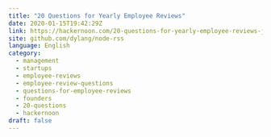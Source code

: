 ```yaml
---
title: "20 Questions for Yearly Employee Reviews"
date: 2020-01-15T19:42:29Z
link: https://hackernoon.com/20-questions-for-yearly-employee-reviews-j22z36cl?source=rss&utm_medium=RSS&utm_source=news.12bit.vn
site: github.com/dylang/node-rss
language: English
category:
  - management
  - startups
  - employee-reviews
  - employee-review-questions
  - questions-for-employee-reviews
  - founders
  - 20-questions
  - hackernoon
draft: false
---
```

